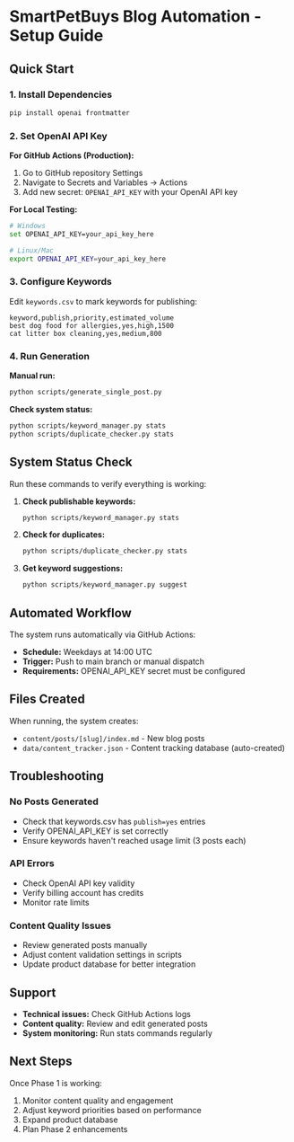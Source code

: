 # SmartPetBuys Blog Automation - Setup Guide

## Quick Start

### 1. Install Dependencies

```bash
pip install openai frontmatter
```

### 2. Set OpenAI API Key

**For GitHub Actions (Production):**
1. Go to GitHub repository Settings
2. Navigate to Secrets and Variables → Actions
3. Add new secret: `OPENAI_API_KEY` with your OpenAI API key

**For Local Testing:**
```bash
# Windows
set OPENAI_API_KEY=your_api_key_here

# Linux/Mac
export OPENAI_API_KEY=your_api_key_here
```

### 3. Configure Keywords

Edit `keywords.csv` to mark keywords for publishing:
```csv
keyword,publish,priority,estimated_volume
best dog food for allergies,yes,high,1500
cat litter box cleaning,yes,medium,800
```

### 4. Run Generation

**Manual run:**
```bash
python scripts/generate_single_post.py
```

**Check system status:**
```bash
python scripts/keyword_manager.py stats
python scripts/duplicate_checker.py stats
```

## System Status Check

Run these commands to verify everything is working:

1. **Check publishable keywords:**
   ```bash
   python scripts/keyword_manager.py stats
   ```

2. **Check for duplicates:**
   ```bash
   python scripts/duplicate_checker.py stats
   ```

3. **Get keyword suggestions:**
   ```bash
   python scripts/keyword_manager.py suggest
   ```

## Automated Workflow

The system runs automatically via GitHub Actions:
- **Schedule:** Weekdays at 14:00 UTC
- **Trigger:** Push to main branch or manual dispatch
- **Requirements:** OPENAI_API_KEY secret must be configured

## Files Created

When running, the system creates:
- `content/posts/[slug]/index.md` - New blog posts
- `data/content_tracker.json` - Content tracking database (auto-created)

## Troubleshooting

### No Posts Generated
- Check that keywords.csv has `publish=yes` entries
- Verify OPENAI_API_KEY is set correctly
- Ensure keywords haven't reached usage limit (3 posts each)

### API Errors
- Check OpenAI API key validity
- Verify billing account has credits
- Monitor rate limits

### Content Quality Issues
- Review generated posts manually
- Adjust content validation settings in scripts
- Update product database for better integration

## Support

- **Technical issues:** Check GitHub Actions logs
- **Content quality:** Review and edit generated posts
- **System monitoring:** Run stats commands regularly

## Next Steps

Once Phase 1 is working:
1. Monitor content quality and engagement
2. Adjust keyword priorities based on performance
3. Expand product database
4. Plan Phase 2 enhancements